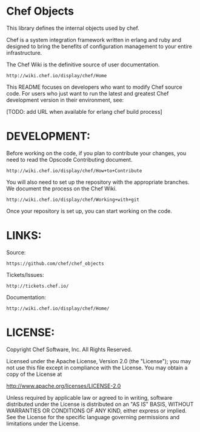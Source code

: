 # Chef Objects #

This library defines the internal objects used by chef.

Chef is a system integration framework written in erlang and ruby and designed to bring the benefits of configuration management to your entire infrastructure.

The Chef Wiki is the definitive source of user documentation.

    http://wiki.chef.io/display/chef/Home

This README focuses on developers who want to modify Chef source code.  For users who just want to run the latest and greatest Chef development version in their environment, see:

   [TODO: add URL when available for erlang chef build process]

# DEVELOPMENT:

Before working on the code, if you plan to contribute your changes, you need to read the Opscode Contributing document.

    http://wiki.chef.io/display/chef/How+to+Contribute

You will also need to set up the repository with the appropriate branches. We document the process on the Chef Wiki.

    http://wiki.chef.io/display/chef/Working+with+git

Once your repository is set up, you can start working on the code.

# LINKS:

Source:

    https://github.com/chef/chef_objects

Tickets/Issues:

    http://tickets.chef.io/

Documentation:

    http://wiki.chef.io/display/chef/Home/

# LICENSE:

Copyright Chef Software, Inc. All Rights Reserved.

Licensed under the Apache License, Version 2.0 (the "License"); you may not use this file except in compliance with the License.  You may obtain a copy of the License at

  http://www.apache.org/licenses/LICENSE-2.0

Unless required by applicable law or agreed to in writing, software distributed under the License is distributed on an "AS IS" BASIS, WITHOUT WARRANTIES OR CONDITIONS OF ANY KIND, either express or implied.  See the License for the specific language governing permissions and limitations under the License.
